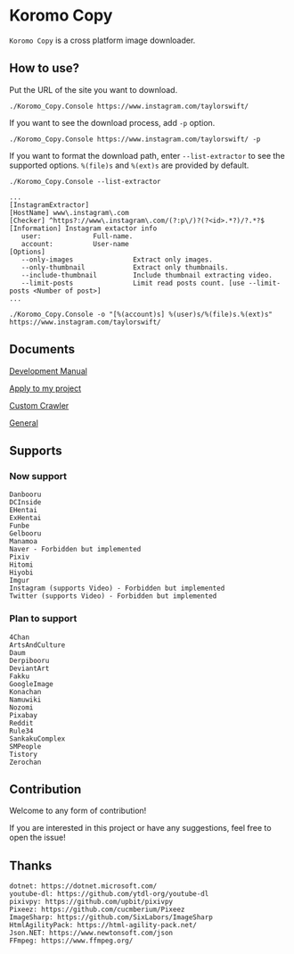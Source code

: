 # Koromo Copy

`Koromo Copy` is a cross platform image downloader.

## How to use?

Put the URL of the site you want to download.

```
./Koromo_Copy.Console https://www.instagram.com/taylorswift/
```

If you want to see the download process, add `-p` option.

```
./Koromo_Copy.Console https://www.instagram.com/taylorswift/ -p
```

If you want to format the download path, enter `--list-extractor` to see the supported options. 
`%(file)s` and `%(ext)s` are provided by default.

```
./Koromo_Copy.Console --list-extractor

...
[InstagramExtractor]
[HostName] www\.instagram\.com
[Checker] ^https?://www\.instagram\.com/(?:p\/)?(?<id>.*?)/?.*?$
[Information] Instagram extactor info
   user:             Full-name.
   account:          User-name
[Options]
   --only-images               Extract only images.
   --only-thumbnail            Extract only thumbnails.
   --include-thumbnail         Include thumbnail extracting video.
   --limit-posts               Limit read posts count. [use --limit-posts <Number of post>]
...

./Koromo_Copy.Console -o "[%(account)s] %(user)s/%(file)s.%(ext)s" https://www.instagram.com/taylorswift/
```

## Documents

[Development Manual](Document/Development.md)

[Apply to my project](Document/Embedding.md)

[Custom Crawler](Document/CustomCrawler.md)

[General](Document/General.md)

## Supports

### Now support

```
Danbooru
DCInside
EHentai
ExHentai
Funbe
Gelbooru
Manamoa
Naver - Forbidden but implemented
Pixiv
Hitomi
Hiyobi
Imgur
Instagram (supports Video) - Forbidden but implemented
Twitter (supports Video) - Forbidden but implemented
```

### Plan to support

```
4Chan
ArtsAndCulture
Daum
Derpibooru
DeviantArt
Fakku
GoogleImage
Konachan
Namuwiki
Nozomi
Pixabay
Reddit
Rule34
SankakuComplex
SMPeople
Tistory
Zerochan
```

## Contribution

Welcome to any form of contribution!

If you are interested in this project or have any suggestions, feel free to open the issue!

## Thanks

```
dotnet: https://dotnet.microsoft.com/
youtube-dl: https://github.com/ytdl-org/youtube-dl
pixivpy: https://github.com/upbit/pixivpy
Pixeez: https://github.com/cucmberium/Pixeez
ImageSharp: https://github.com/SixLabors/ImageSharp
HtmlAgilityPack: https://html-agility-pack.net/
Json.NET: https://www.newtonsoft.com/json
FFmpeg: https://www.ffmpeg.org/
```